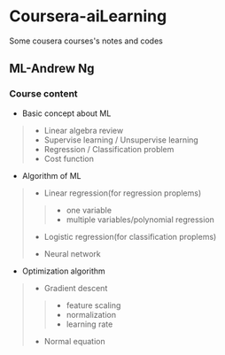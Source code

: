 # Coursera-aiLearning
Some cousera courses's notes and codes

## ML-Andrew Ng

### Course content
> 
* Basic concept about ML
>* Linear algebra review
>* Supervise learning / Unsupervise learning
>* Regression / Classification problem
>* Cost function
>
>
* Algorithm of ML
>* Linear regression(for regression proplems)
>>* one variable
>>* multiple variables/polynomial regression
>
>* Logistic regression(for classification proplems)
>
>* Neural network
>
>
* Optimization algorithm
>* Gradient descent 
>>* feature scaling
>>* normalization
>>* learning rate
>* Normal equation
